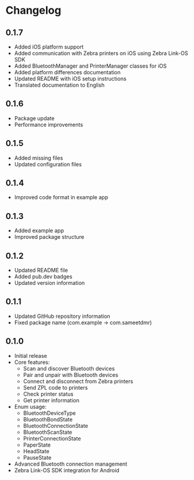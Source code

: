 # Changelog

## 0.1.7

* Added iOS platform support
* Added communication with Zebra printers on iOS using Zebra Link-OS SDK
* Added BluetoothManager and PrinterManager classes for iOS
* Added platform differences documentation
* Updated README with iOS setup instructions
* Translated documentation to English

## 0.1.6

* Package update
* Performance improvements

## 0.1.5

* Added missing files
* Updated configuration files

## 0.1.4

* Improved code format in example app

## 0.1.3

* Added example app
* Improved package structure

## 0.1.2

* Updated README file
* Added pub.dev badges
* Updated version information

## 0.1.1

* Updated GitHub repository information
* Fixed package name (com.example -> com.sameetdmr)

## 0.1.0

* Initial release
* Core features:
  * Scan and discover Bluetooth devices
  * Pair and unpair with Bluetooth devices
  * Connect and disconnect from Zebra printers
  * Send ZPL code to printers
  * Check printer status
  * Get printer information
* Enum usage:
  * BluetoothDeviceType
  * BluetoothBondState
  * BluetoothConnectionState
  * BluetoothScanState
  * PrinterConnectionState
  * PaperState
  * HeadState
  * PauseState
* Advanced Bluetooth connection management
* Zebra Link-OS SDK integration for Android